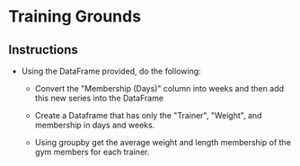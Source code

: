 # Training Grounds

## Instructions

* Using the DataFrame provided, do the following:

    * Convert the "Membership (Days)" column into weeks and then add this new series into the DataFrame

    * Create a Dataframe that has only the "Trainer", "Weight", and membership in days and weeks.

    * Using groupby get the average weight and length membership of the gym members for each trainer.
